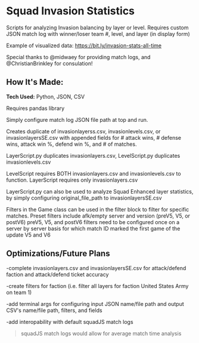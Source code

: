 # Squad Invasion Statistics
Scripts for analyzing Invasion balancing by layer or level. Requires custom JSON match log with winner/loser team #, level, and layer (in display form)

Example of visualized data: https://bit.ly/invasion-stats-all-time

Special thanks to @midwaey for providing match logs, and @ChristianBrinkley for consulation!

## How It's Made:
**Tech Used:** Python, JSON, CSV

Requires pandas library

Simply configure match log JSON file path at top and run.

Creates duplicate of invasionlayerss.csv, invasionlevels.csv, or invasionlayersSE.csv with appended fields for # attack wins, # defense wins, attack win %, defend win %, and # of matches.

LayerScript.py duplicates invasionlayers.csv, LevelScript.py duplicates invasionlevels.csv

LevelScript requires BOTH invasionlayers.csv and invasionlevels.csv to function. LayerScript requires only invasionlayers.csv

LayerScript.py can also be used to analyze Squad Enhanced layer statistics, by simply configuring original_file_path to invasionlayersSE.csv

Filters in the Game class can be used in the filter block to filter for specific matches. Preset filters include afk/empty server and version (preV5, V5, or postV6)
preV5, V5, and postV6 filters need to be configured once on a server by server basis for which match ID marked the first game of the update V5 and V6

## Optimizations/Future Plans
-complete invasionlayers.csv and invasionlayersSE.csv for attack/defend faction and attack/defend ticket accuracy

-create filters for faction (i.e. filter all layers for faction United States Army on team 1)

-add terminal args for configuring input JSON name/file path and output CSV's name/file path, filters, and fields

-add interopability with default squadJS match logs
  >squadJS match logs would allow for average match time analysis 
